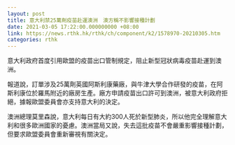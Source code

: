 ```yaml
---
layout: post
title: 意大利禁25萬劑疫苗赴運澳洲　澳方稱不影響接種計劃
date: 2021-03-05 17:22:00.000000000 +08:00
link: https://news.rthk.hk/rthk/ch/component/k2/1578970-20210305.htm
categories: rthk
---
```


意大利政府首度引用歐盟的疫苗出口管制規定，阻止新型冠狀病毒疫苗赴運到澳洲。

報道說，訂單涉及25萬劑英國阿斯利康藥廠，與牛津大學合作研發的疫苗，在阿斯利康位於羅馬附近的廠房生產。廠方申請疫苗出口許可到澳洲，被意大利政府拒絕，據報歐盟委員會亦支持意大利的決定。

澳洲總理莫里森說，意大利每日有大約300人死於新型肺炎，所以他完全理解意大利和很多歐洲國家的憂慮。澳洲當局又說，失去這批疫苗不會嚴重影響接種計劃，但要求歐盟委員會重新審視有關決定。
